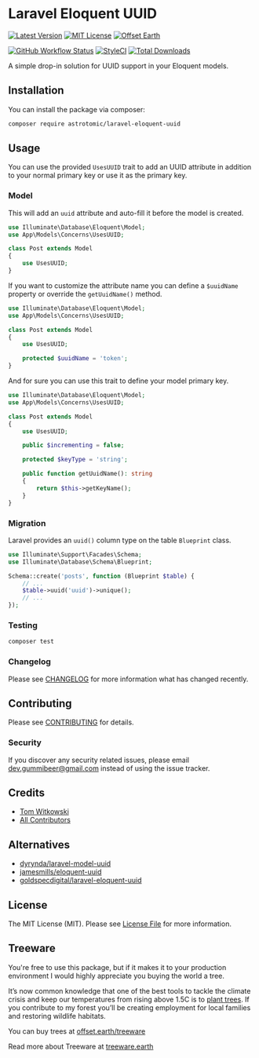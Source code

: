 # Laravel Eloquent UUID

[![Latest Version](http://img.shields.io/packagist/v/astrotomic/laravel-eloquent-uuid.svg?label=Release&style=for-the-badge)](https://packagist.org/packages/astrotomic/laravel-eloquent-uuid)
[![MIT License](https://img.shields.io/github/license/Astrotomic/laravel-eloquent-uuid.svg?label=License&color=blue&style=for-the-badge)](https://github.com/Astrotomic/laravel-eloquent-uuid/blob/master/LICENSE)
[![Offset Earth](https://img.shields.io/badge/Treeware-%F0%9F%8C%B3-green?style=for-the-badge)](https://plant.treeware.earth/Astrotomic/laravel-eloquent-uuid)

[![GitHub Workflow Status](https://img.shields.io/github/workflow/status/Astrotomic/laravel-eloquent-uuid/run-tests?style=flat-square&logoColor=white&logo=github&label=Tests)](https://github.com/Astrotomic/laravel-eloquent-uuid/actions?query=workflow%3Arun-tests)
[![StyleCI](https://styleci.io/repos/240738815/shield)](https://styleci.io/repos/240738815)
[![Total Downloads](https://img.shields.io/packagist/dt/astrotomic/laravel-eloquent-uuid.svg?label=Downloads&style=flat-square)](https://packagist.org/packages/astrotomic/laravel-eloquent-uuid)

A simple drop-in solution for UUID support in your Eloquent models.

## Installation

You can install the package via composer:

```bash
composer require astrotomic/laravel-eloquent-uuid
```

## Usage

You can use the provided `UsesUUID` trait to add an UUID attribute in addition to your normal primary key or use it as the primary key.

### Model

This will add an `uuid` attribute and auto-fill it before the model is created.

```php
use Illuminate\Database\Eloquent\Model;
use App\Models\Concerns\UsesUUID;

class Post extends Model
{
    use UsesUUID;
}
```

If you want to customize the attribute name you can define a `$uuidName` property or override the `getUuidName()` method.

```php
use Illuminate\Database\Eloquent\Model;
use App\Models\Concerns\UsesUUID;

class Post extends Model
{
    use UsesUUID;

    protected $uuidName = 'token';
}
```

And for sure you can use this trait to define your model primary key.

```php
use Illuminate\Database\Eloquent\Model;
use App\Models\Concerns\UsesUUID;

class Post extends Model
{
    use UsesUUID;

    public $incrementing = false;

    protected $keyType = 'string';

    public function getUuidName(): string 
    {
        return $this->getKeyName();
    }
}
```

### Migration

Laravel provides an `uuid()` column type on the table `Blueprint` class.

```php
use Illuminate\Support\Facades\Schema;
use Illuminate\Database\Schema\Blueprint;

Schema::create('posts', function (Blueprint $table) {
    // ...
    $table->uuid('uuid')->unique();
    // ...
});
```

### Testing

``` bash
composer test
```

### Changelog

Please see [CHANGELOG](CHANGELOG.md) for more information what has changed recently.

## Contributing

Please see [CONTRIBUTING](CONTRIBUTING.md) for details.

### Security

If you discover any security related issues, please email dev.gummibeer@gmail.com instead of using the issue tracker.

## Credits

- [Tom Witkowski](https://github.com/Gummibeer)
- [All Contributors](../../contributors)

## Alternatives

* [dyrynda/laravel-model-uuid](https://github.com/michaeldyrynda/laravel-model-uuid)
* [jamesmills/eloquent-uuid](https://github.com/jamesmills/eloquent-uuid)
* [goldspecdigital/laravel-eloquent-uuid](https://github.com/goldspecdigital/laravel-eloquent-uuid)

## License

The MIT License (MIT). Please see [License File](LICENSE.md) for more information.

## Treeware

You're free to use this package, but if it makes it to your production environment I would highly appreciate you buying the world a tree.

It’s now common knowledge that one of the best tools to tackle the climate crisis and keep our temperatures from rising above 1.5C is to [plant trees](https://www.bbc.co.uk/news/science-environment-48870920). If you contribute to my forest you’ll be creating employment for local families and restoring wildlife habitats.

You can buy trees at [offset.earth/treeware](https://plant.treeware.earth/Astrotomic/laravel-eloquent-uuid)

Read more about Treeware at [treeware.earth](https://treeware.earth)
